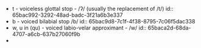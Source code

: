 - t - voiceless glottal stop - /ʔ/ (usually the replacement of /t/)
  id:: 65bac992-3292-48ad-badc-3f21a6b3e337
- b - voiced bilabial stop /b/
  id:: 65bac9d8-7c1f-4f38-8795-7c06f5dac338
- w, u in (qu) - voiced labio-velar approximant - /w/
  id:: 65baca2d-68da-4707-a6cb-637b27060f9b
-